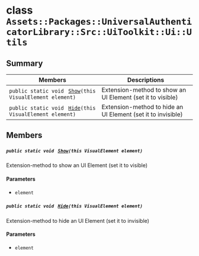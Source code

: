 # class `Assets::Packages::UniversalAuthenticatorLibrary::Src::UiToolkit::Ui::Utils` 

## Summary

 Members                                | Descriptions                                
----------------------------------------|---------------------------------------------
`public static void ` [`Show`](#class_assets_1_1_packages_1_1_universal_authenticator_library_1_1_src_1_1_ui_toolkit_1_1_ui_1_1_utils_1a56f922d5da34114aba5c95b7597d801d)`(this VisualElement element)` | Extension-method to show an UI Element (set it to visible)
`public static void ` [`Hide`](#class_assets_1_1_packages_1_1_universal_authenticator_library_1_1_src_1_1_ui_toolkit_1_1_ui_1_1_utils_1a3d44e5c438f763b51a6222fe3e66b23e)`(this VisualElement element)` | Extension-method to hide an UI Element (set it to invisible)

## Members

##### `public static void ` [`Show`](#class_assets_1_1_packages_1_1_universal_authenticator_library_1_1_src_1_1_ui_toolkit_1_1_ui_1_1_utils_1a56f922d5da34114aba5c95b7597d801d)`(this VisualElement element)` 

Extension-method to show an UI Element (set it to visible)

#### Parameters
* `element`

##### `public static void ` [`Hide`](#class_assets_1_1_packages_1_1_universal_authenticator_library_1_1_src_1_1_ui_toolkit_1_1_ui_1_1_utils_1a3d44e5c438f763b51a6222fe3e66b23e)`(this VisualElement element)` 

Extension-method to hide an UI Element (set it to invisible)

#### Parameters
* `element`

